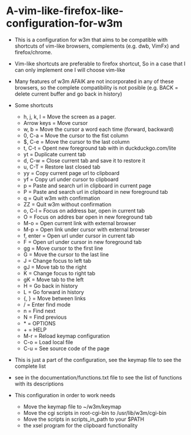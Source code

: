# A-vim-like-firefox-like-configuration-for-w3m
- This is a configuration for w3m that aims to be compatible with shortcuts of
  vim-like browsers, complements (e.g. dwb, VimFx) and firefox/chrome.
- Vim-like shortcuts are preferable to firefox shortcut, So in a case that I
  can only implement one I will choose vim-like
- Many features of w3m AFAIK are not incorporated in any of these browsers, so
  the complete compatibility is not posible (e.g. BACK = delete current buffer
  and go back in history)

- Some shortcuts
	- h, j, k, l = Move the screen as a pager.
	- Arrow keys = Move cursor
	- w, b       = Move the cursor a word each time (forward, backward)
	- 0, C-a     = Move the cursor to the fist column
	- $, C-e     = Move the cursor to the last column
	- t, C-t     = Opent new foreground tab with in duckduckgo.com/lite
	- yt         = Duplicate current tab
	- d, C-w     = Close current tab and save it to restore it
	- u, C-T     = Restore last closed tab
	- yy         = Copy current page url to clipboard
	- yf         = Copy url under cursor to clipboard
	- p          = Paste and search url in clipboard in current page
	- P          = Paste and search url in clipboard in new foreground tab
	- q          = Quit w3m with confirmation
	- ZZ         = Quit w3m without confirmation
	- o, C-l     = Focus on address bar, open in current tab
	- O          = Focus on addres bar open in new foreground tab
	- M-o        = Open current link with external browser
	- M-p        = Open link under cursor with external browser
	- f, enter   = Open url under cursor in current tab
	- F          = Open url under cursor in new foreground tab
	- gg         = Move cursor to the first line
	- G          = Move the cursor to the last line
	- J          = Change focus to left tab
	- gJ         = Move tab to the right
	- K          = Change focus to right tab
	- gK         = Move tab to the left
	- H          = Go back in history
	- L          = Go forward in history
	- {, }       = Move between links
	- /          = Enter find mode
	- n          = Find next
	- N          = Find previous
	- \*         = OPTIONS
	- \+         = HELP
	- M-r        = Reload keymap configuration
	- C-o        = Load local file
	- C-u        = See source code of the page

- This is just a part of the configuration, see the keymap file to see the
  complete list
- see in the documentation/functions.txt file to see the list of functions with
  its descriptions

- This configuration in order to work needs
	- Move the keymap file to ~/w3m/keymap
	- Move the cgi scripts in root-cgi-bin to /usr/lib/w3m/cgi-bin
	- Move the scripts in scripts_in_path to your $PATH
	- the xsel program for the clipboard functionality
